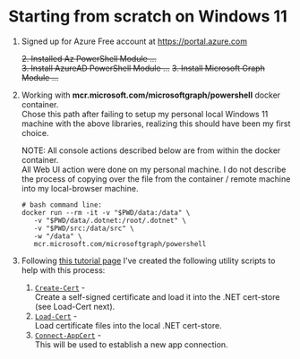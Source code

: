# Starting from scratch on Windows 11

1. Signed up for Azure Free account at <https://portal.azure.com>  

   ~~2. Installed Az PowerShell Module ...~~  
   ~~3. Install AzureAD PowerShell Module ...~~
   ~~3. Install Microsoft Graph Module ...~~

2. Working with **mcr.microsoft.com/microsoftgraph/powershell** docker
   container.  
   Chose this path after failing to setup my personal local
   Windows 11 machine with the above libraries, realizing this should
   have been my first choice.

   NOTE: All console actions described below are from within the docker
   container.  
   All Web UI action were done on my personal machine. I do not describe
   the process of copying over the file from the container / remote
   machine into my local-browser machine.

   ```console
   # bash command line:
   docker run --rm -it -v "$PWD/data:/data" \
      -v "$PWD/data/.dotnet:/root/.dotnet" \
      -v "$PWD/src:/data/src" \
      -w "/data" \
      mcr.microsoft.com/microsoftgraph/powershell
   ```

3. Following [this tutorial page](https://learn.microsoft.com/en-us/graph/tutorials/powershell-app-only?tabs=linux-macos&tutorial-step=1#register-application-for-app-only-authentication)
   I've created the following utility scripts to help with this process:

   1. [`Create-Cert`](Create-Cert.ps1) -  
      Create a self-signed certificate and load it into the .NET
      cert-store (see Load-Cert next).
   2. [`Load-Cert`](Load-Cert.ps1) -  
      Load certificate files into the local .NET cert-store.
   3. [`Connect-AppCert`](Connect-AppCert.ps1) -  
      This will be used to establish a new app connection.
